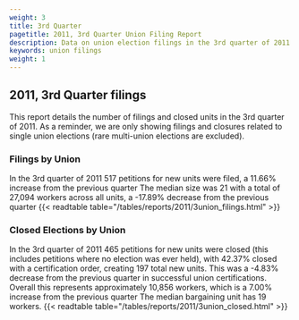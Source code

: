 ```yaml
---
weight: 3
title: 3rd Quarter
pagetitle: 2011, 3rd Quarter Union Filing Report
description: Data on union election filings in the 3rd quarter of 2011
keywords: union filings
weight: 1
---
```


## 2011, 3rd Quarter filings

This report details the number of filings and closed units in the 3rd quarter of 2011. As a reminder, we are only showing filings and closures related to single union elections (rare multi-union elections are excluded).

### Filings by Union
In the 3rd quarter of 2011 517 petitions for new units were filed, a 11.66% increase from the previous quarter The median size was 21 with a total of 27,094 workers across all units, a -17.89% decrease from the previous quarter
{{< readtable table="/tables/reports/2011/3union_filings.html" >}}

### Closed Elections by Union
In the 3rd quarter of 2011 465 petitions for new units were closed (this includes petitions where no election was ever held), with 42.37% closed with a certification order, creating 197 total new units. This was a -4.83% decrease from the previous quarter in successful union certifications. Overall this represents approximately 10,856 workers, which is a 7.00% increase from the previous quarter The median bargaining unit has 19 workers.
{{< readtable table="/tables/reports/2011/3union_closed.html" >}}
